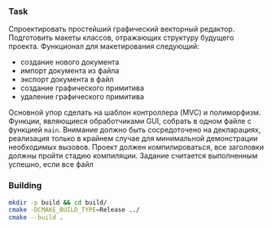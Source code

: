 ### Task

Спроектировать простейший графический векторный редактор. Подготовить макеты классов,
отражающих структуру будущего проекта.
Функционал для макетирования следующий:

- создание нового документа
- импорт документа из файла
- экспорт документа в файл
- создание графического примитива
- удаление графического примитива

Основной упор сделать на шаблон контроллера (MVC) и полиморфизм. Функции, являющиеся
обработчиками GUI, собрать в одном файле с функцией `main`.
Внимание должно быть сосредоточено на декларациях, реализация только в крайнем случае для
минимальной демонстрации необходимых вызовов. Проект должен компилироваться, все
заголовки должны пройти стадию компиляции.
Задание считается выполненным успешно, если все файл

### Building

```bash
mkdir -p build && cd build/
cmake -DCMAKE_BUILD_TYPE=Release ../
cmake --build .
```
